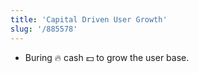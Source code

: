 ```yaml
---
title: 'Capital Driven User Growth'
slug: '/885578'
---
```


- Buring 🔥 cash 💵 to grow the user base.